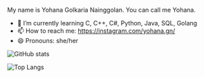 My name is Yohana Golkaria Nainggolan. You can call me Yohana.

- 🌱 I’m currently learning C, C++, C#, Python, Java, SQL, Golang
- 📫 How to reach me: https://instagram.com/yohana.gn/
- 😄 Pronouns: she/her

![GitHub stats](https://github-readme-stats.vercel.app/api?username=Yohanagn&show_icons=true&theme=tokyonight)

 ![Top Langs](https://github-readme-stats.vercel.app/api/top-langs/?username=Yohanagn&hide=javascript,css,scss,html&theme=tokyonight)
